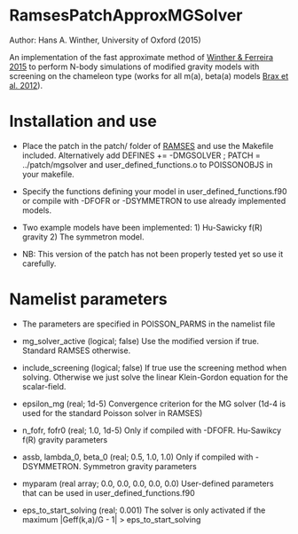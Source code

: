 # RamsesPatchApproxMGSolver
Author: Hans A. Winther, University of Oxford (2015)

An implementation of the fast approximate method of [Winther &amp; Ferreira 2015](https://arxiv.org/abs/1403.6492) to perform N-body simulations of modified gravity models with screening on the chameleon type (works for all m(a), beta(a) models [Brax et al. 2012](https://arxiv.org/abs/1203.4812)). 

# Installation and use

- Place the patch in the patch/ folder of [RAMSES](https://bitbucket.org/rteyssie/ramses/overview) and use the Makefile included. Alternatively add DEFINES += -DMGSOLVER ; PATCH = ../patch/mgsolver and user\_defined\_functions.o to POISSONOBJS in your makefile.

- Specify the functions defining your model in user\_defined\_functions.f90 or compile with -DFOFR or -DSYMMETRON to use already implemented models.

- Two example models have been implemented: 1) Hu-Sawicky f(R) gravity 2) The symmetron model.

- NB: This version of the patch has not been properly tested yet so use it carefully.

# Namelist parameters

- The parameters are specified in POISSON\_PARMS in the namelist file

- mg\_solver\_active (logical; false) Use the modified version if true. Standard RAMSES otherwise.

- include\_screening (logical; false) If true use the screening method when solving. Otherwise we just solve the linear Klein-Gordon equation for the scalar-field.

- epsilon\_mg (real; 1d-5) Convergence criterion for the MG solver (1d-4 is used for the standard Poisson solver in RAMSES)

- n\_fofr, fofr0 (real; 1.0, 1d-5) Only if compiled with -DFOFR. Hu-Sawikcy f(R) gravity parameters

- assb, lambda\_0, beta\_0 (real; 0.5, 1.0, 1.0) Only if compiled with -DSYMMETRON. Symmetron gravity parameters

- myparam (real array; 0.0, 0.0, 0.0, 0.0, 0.0) User-defined parameters that can be used in user\_defined\_functions.f90

- eps\_to\_start\_solving (real; 0.001) The solver is only activated if the maximum |Geff(k,a)/G - 1| > eps\_to\_start\_solving
